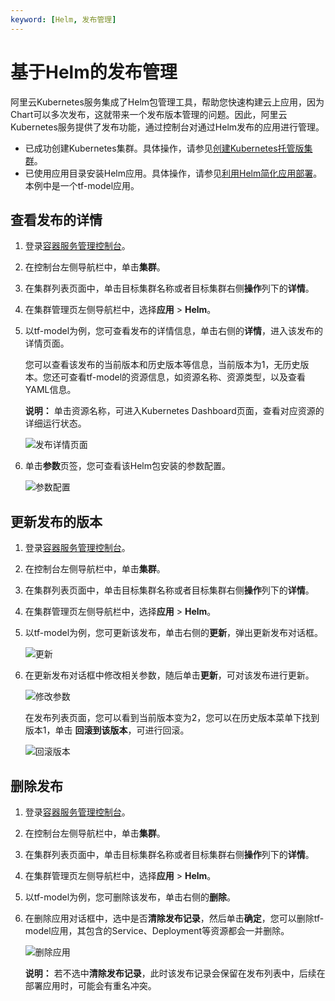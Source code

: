 ```yaml
---
keyword: [Helm, 发布管理]
---
```


# 基于Helm的发布管理

阿里云Kubernetes服务集成了Helm包管理工具，帮助您快速构建云上应用，因为Chart可以多次发布，这就带来一个发布版本管理的问题。因此，阿里云Kubernetes服务提供了发布功能，通过控制台对通过Helm发布的应用进行管理。

-   已成功创建Kubernetes集群。具体操作，请参见[创建Kubernetes托管版集群](/intl.zh-CN/Kubernetes集群用户指南/集群/创建集群/创建Kubernetes托管版集群.md)。
-   已使用应用目录安装Helm应用。具体操作，请参见[利用Helm简化应用部署](/intl.zh-CN/Kubernetes集群用户指南/应用/应用调度部署/使用Helm简化应用部署.md)。本例中是一个tf-model应用。

## 查看发布的详情

1.  登录[容器服务管理控制台](https://cs.console.aliyun.com)。

2.  在控制台左侧导航栏中，单击**集群**。

3.  在集群列表页面中，单击目标集群名称或者目标集群右侧**操作**列下的**详情**。

4.  在集群管理页左侧导航栏中，选择**应用** \> **Helm**。

5.  以tf-model为例，您可查看发布的详情信息，单击右侧的**详情**，进入该发布的详情页面。

    您可以查看该发布的当前版本和历史版本等信息，当前版本为1，无历史版本。您还可查看tf-model的资源信息，如资源名称、资源类型，以及查看YAML信息。

    **说明：** 单击资源名称，可进入Kubernetes Dashboard页面，查看对应资源的详细运行状态。

    ![发布详情页面](https://static-aliyun-doc.oss-accelerate.aliyuncs.com/assets/img/zh-CN/8295659951/p14017.png)

6.  单击**参数**页签，您可查看该Helm包安装的参数配置。

    ![参数配置](https://static-aliyun-doc.oss-accelerate.aliyuncs.com/assets/img/zh-CN/8295659951/p14018.png)


## 更新发布的版本

1.  登录[容器服务管理控制台](https://cs.console.aliyun.com)。

2.  在控制台左侧导航栏中，单击**集群**。

3.  在集群列表页面中，单击目标集群名称或者目标集群右侧**操作**列下的**详情**。

4.  在集群管理页左侧导航栏中，选择**应用** \> **Helm**。

5.  以tf-model为例，您可更新该发布，单击右侧的**更新**，弹出更新发布对话框。

    ![更新](https://static-aliyun-doc.oss-accelerate.aliyuncs.com/assets/img/zh-CN/8175072261/p14019.png)

6.  在更新发布对话框中修改相关参数，随后单击**更新**，可对该发布进行更新。

    ![修改参数](https://static-aliyun-doc.oss-accelerate.aliyuncs.com/assets/img/zh-CN/8295659951/p14020.png)

    在发布列表页面，您可以看到当前版本变为2，您可以在历史版本菜单下找到版本1，单击 **回滚到该版本**，可进行回滚。

    ![回滚版本](https://static-aliyun-doc.oss-accelerate.aliyuncs.com/assets/img/zh-CN/8175072261/p14021.png)


## 删除发布

1.  登录[容器服务管理控制台](https://cs.console.aliyun.com)。

2.  在控制台左侧导航栏中，单击**集群**。

3.  在集群列表页面中，单击目标集群名称或者目标集群右侧**操作**列下的**详情**。

4.  在集群管理页左侧导航栏中，选择**应用** \> **Helm**。

5.  以tf-model为例，您可删除该发布，单击右侧的**删除**。

6.  在删除应用对话框中，选中是否**清除发布记录**，然后单击**确定**，您可以删除tf-model应用，其包含的Service、Deployment等资源都会一并删除。

    ![删除应用](https://static-aliyun-doc.oss-accelerate.aliyuncs.com/assets/img/zh-CN/9295659951/p148067.png)

    **说明：** 若不选中**清除发布记录**，此时该发布记录会保留在发布列表中，后续在部署应用时，可能会有重名冲突。


